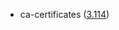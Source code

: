 - ca-certificates ([3.114](https://firefox-source-docs.mozilla.org/security/nss/releases/nss_3_114.html))
